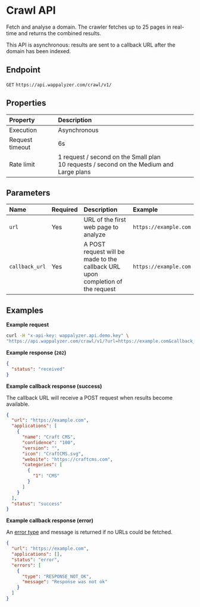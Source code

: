 # Crawl API

Fetch and analyse a domain. The crawler fetches up to 25 pages in real-time and returns the combined results.

This API is asynchronous: results are sent to a callback URL after the domain has been indexed.


## Endpoint

`GET` `https://api.wappalyzer.com/crawl/v1/`


## Properties

| Property        | Description                                                                                |
|:----------------|:-------------------------------------------------------------------------------------------|
| Execution       | Asynchronous                                                                               | 
| Request timeout | 6s                                                                                         |  
| Rate limit      | 1 request / second on the Small plan<br>10 requests / second on the Medium and Large plans |


## Parameters

| Name           | Required | Description                                                                    | Example               |
|:-------------- |:-------- |:------------------------------------------------------------------------------ |:--------------------- |
| `url`          | Yes      | URL of the first web page to analyze                                           | `https://example.com` |
| `callback_url` | Yes      | A POST request will be made to the callback URL upon completion of the request | `https://example.com` |


## Examples

**Example request**

``` sh
curl -H "x-api-key: wappalyzer.api.demo.key" \
"https://api.wappalyzer.com/crawl/v1/?url=https://example.com&callback_url=https://example.com"
```

**Example response (`202`)**

``` json
{
  "status": "received"
}
```

**Example callback response (success)**

The callback URL will receive a POST request when results become available.

``` json
{
  "url": "https://example.com",
  "applications": [
    {
      "name": "Craft CMS",
      "confidence": "100",
      "version": "",
      "icon": "CraftCMS.svg",
      "website": "https://craftcms.com",
      "categories": [
        {
          "1": "CMS"
        }
      ]
    }
  ],
  "status": "success"
}
```

**Example callback response (error)**

An [error type](/api/basics.html#error-types) and message is returned if no URLs could be fetched.

``` json
{
  "url": "https://example.com",
  "applications": [],
  "status": "error",
  "errors": [
    {
      "type": "RESPONSE_NOT_OK",
      "message": "Response was not ok"
    }
  ]
}
```
